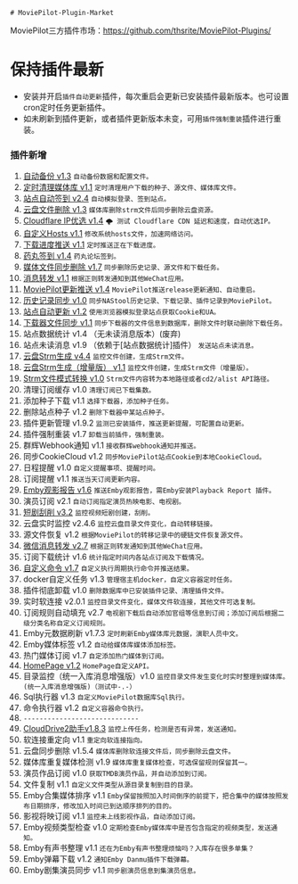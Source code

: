     # MoviePilot-Plugin-Market

MoviePilot三方插件市场：https://github.com/thsrite/MoviePilot-Plugins/

# 保持插件最新

- 安装并开启`插件自动更新`插件，每次重启会更新已安装插件最新版本。也可设置cron定时任务更新插件。
- 如未刷新到插件更新，或者插件更新版本未变，可用`插件强制重装`插件进行重装。

### 插件新增

1. [自动备份 v1.3](https://github.com/jxxghp/MoviePilot-Plugins/tree/main/plugins/autobackup) `自动备份数据和配置文件。`
2. [定时清理媒体库 v1.1](https://github.com/jxxghp/MoviePilot-Plugins/tree/main/plugins/autoclean) `定时清理用户下载的种子、源文件、媒体库文件。`
3. [站点自动签到 v2.4](https://github.com/jxxghp/MoviePilot-Plugins/tree/main/plugins/autosignin) `自动模拟登录、签到站点。`
4. [云盘文件删除 v1.3](https://github.com/jxxghp/MoviePilot-Plugins/tree/main/plugins/clouddiskdel) `媒体库删除strm文件后同步删除云盘资源。`
5. [Cloudflare IP优选 v1.4](https://github.com/jxxghp/MoviePilot-Plugins/tree/main/plugins/cloudflarespeedtest) `🌩 测试 Cloudflare CDN 延迟和速度，自动优选IP。`
6. [自定义Hosts v1.1](https://github.com/jxxghp/MoviePilot-Plugins/tree/main/plugins/customhosts) `修改系统hosts文件，加速网络访问。`
7. [下载进度推送 v1.1](https://github.com/jxxghp/MoviePilot-Plugins/tree/main/plugins/downloadingmsg) `定时推送正在下载进度。`
8. [药丸签到 v1.4](https://github.com/jxxghp/MoviePilot-Plugins/tree/main/plugins/invitessignin) `药丸论坛签到。`
9. [媒体文件同步删除 v1.7](https://github.com/jxxghp/MoviePilot-Plugins/tree/main/plugins/mediasyncdel) `同步删除历史记录、源文件和下载任务。`
10. [消息转发 v1.1](https://github.com/jxxghp/MoviePilot-Plugins/tree/main/plugins/messageforward) `根据正则转发通知到其他WeChat应用。`
11. [MoviePilot更新推送 v1.4](https://github.com/jxxghp/MoviePilot-Plugins/tree/main/plugins/moviepilotupdatenotify) `MoviePilot推送release更新通知、自动重启。`
12. [历史记录同步 v1.0](https://github.com/jxxghp/MoviePilot-Plugins/tree/main/plugins/nastoolsync) `同步NAStool历史记录、下载记录、插件记录到MoviePilot。`
13. [站点自动更新 v1.2](https://github.com/jxxghp/MoviePilot-Plugins/tree/main/plugins/siterefresh) `使用浏览器模拟登录站点获取Cookie和UA。`
14. [下载器文件同步 v1.1](https://github.com/jxxghp/MoviePilot-Plugins/tree/main/plugins/syncdownloadfiles) `同步下载器的文件信息到数据库，删除文件时联动删除下载任务。`
15. 站点数据统计 v1.4 （无未读消息版本）(废弃)
16. 站点未读消息 v1.9 （依赖于[站点数据统计]插件） `发送站点未读消息。`
17. [云盘Strm生成 v4.4](docs%2FCloudStrm.md) `监控文件创建，生成Strm文件。`
18. [云盘Strm生成（增量版） v1.1](docs%2FCloudStrmIncrement.md) `监控文件创建，生成Strm文件（增量版）。`
19. [Strm文件模式转换 v1.0](docs%2FStrmConvert.md) `Strm文件内容转为本地路径或者cd2/alist API路径。`
20. 清理订阅缓存 v1.0 `清理订阅已下载集数。`
21. 添加种子下载 v1.1 `选择下载器，添加种子任务。`
22. 删除站点种子 v1.2 `删除下载器中某站点种子。`
23. 插件更新管理 v1.9.2 `监测已安装插件，推送更新提醒，可配置自动更新。`
24. 插件强制重装 v1.7 `卸载当前插件，强制重装。`
25. 群辉Webhook通知 v1.1 `接收群辉webhook通知并推送。`
26. 同步CookieCloud v1.2 `同步MoviePilot站点Cookie到本地CookieCloud。`
27. 日程提醒 v1.0 `自定义提醒事项、提醒时间。`
28. 订阅提醒 v1.1 `推送当天订阅更新内容。`
29. [Emby观影报告 v1.6](docs%2FEmbyReporter.md) `推送Emby观影报告，需Emby安装Playback Report 插件。`
30. 演员订阅 v2.1 `自动订阅指定演员热映电影、电视剧。`
31. [短剧刮削 v3.2](docs%2FShortPlayMonitor.md) `监控视频短剧创建，刮削。`
32. 云盘实时监控 v2.4.6 `监控云盘目录文件变化，自动转移链接。`
33. 源文件恢复 v1.2 `根据MoviePilot的转移记录中的硬链文件恢复源文件。`
34. [微信消息转发 v2.7](docs%2FWeChatForward.md) `根据正则转发通知到其他WeChat应用。`
35. 订阅下载统计 v1.6 `统计指定时间内各站点订阅及下载情况。`
36. [自定义命令 v1.7](docs%2FCustomCommand.md) `自定义执行周期执行命令并推送结果。`
37. docker自定义任务 v1.3 `管理宿主机docker，自定义容器定时任务。`
38. 插件彻底卸载 v1.0 `删除数据库中已安装插件记录、清理插件文件。`
39. 实时软连接 v2.0.1 `监控目录文件变化，媒体文件软连接，其他文件可选复制。`
40. 订阅规则自动填充 v2.7 `电视剧下载后自动添加官组等信息到订阅；添加订阅后根据二级分类名称自定义订阅规则。`
41. Emby元数据刷新 v1.7.3 `定时刷新Emby媒体库元数据，演职人员中文。`
42. Emby媒体标签 v1.2 `自动给媒体库媒体添加标签。`
43. 热门媒体订阅 v1.7 `自定添加热门媒体到订阅。`
44. [HomePage v1.2](docs%2FHomePage.md) `HomePage自定义API。`
45. 目录监控（统一入库消息增强版）v1.0 `监控目录文件发生变化时实时整理到媒体库。(统一入库消息增强版)（测试中-.-）`
46. Sql执行器 v1.3 `自定义MoviePilot数据库Sql执行。`
47. 命令执行器 v1.2 `自定义容器命令执行。`
48. `-----------------------------`
49. [CloudDrive2助手v1.8.3](docs%2FCd2Assistant.md) `监控上传任务，检测是否有异常，发送通知。`
50. 软连接重定向 v1.1 `重定向软连接指向。`
51. 云盘同步删除 v1.5.4 `媒体库删除软连接文件后，同步删除云盘文件。`
52. 媒体库重复媒体检测 v1.9 `媒体库重复媒体检查，可选保留规则保留其一。`
53. 演员作品订阅 v1.0 `获取TMDB演员作品，并自动添加到订阅。`
54. 文件复制 v1.1 `自定义文件类型从源目录复制到目的目录。`
55. Emby合集媒体排序 v1.1 `Emby保留按照加入时间倒序的前提下，把合集中的媒体按照发布日期排序，修改加入时间已到达顺序排列的目的。`
56. 影视将映订阅 v1.1 `监控未上线影视作品，自动添加订阅。`
57. Emby视频类型检查 v1.0 `定期检查Emby媒体库中是否包含指定的视频类型，发送通知。`
58. Emby有声书整理 v1.1 `还在为Emby有声书整理烦恼吗？入库存在很多单集？`
59. Emby弹幕下载 v1.2 `通知Emby Danmu插件下载弹幕。`
60. Emby剧集演员同步 v1.1 `同步剧演员信息到集演员信息。`